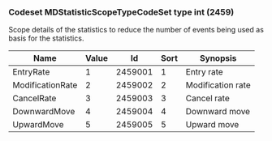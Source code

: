 ### Codeset MDStatisticScopeTypeCodeSet type int (2459)

Scope details of the statistics to reduce the number of events being used as basis for the statistics.

| Name             | Value | Id      | Sort | Synopsis          |
|------------------|-------|---------|------|-------------------|
| EntryRate        | 1     | 2459001 | 1    | Entry rate        |
| ModificationRate | 2     | 2459002 | 2    | Modification rate |
| CancelRate       | 3     | 2459003 | 3    | Cancel rate       |
| DownwardMove     | 4     | 2459004 | 4    | Downward move     |
| UpwardMove       | 5     | 2459005 | 5    | Upward move       |

